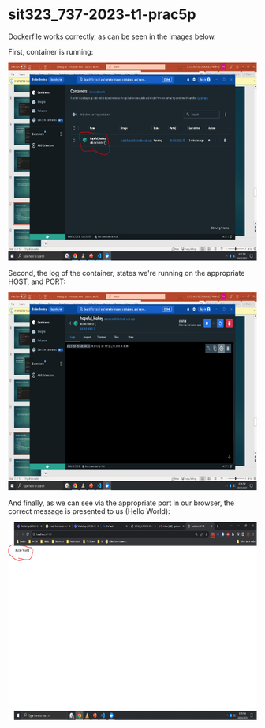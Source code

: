 # sit323_737-2023-t1-prac5p

Dockerfile works correctly, as can be seen in the images below.

First, container is running:

[<img alt="Ridge Regression Performance" width="700" height=400 src="./images/Container ID.JPG" />]()

Second, the log of the container, states we're running on the appropriate HOST, and PORT:

[<img alt="Ridge Regression Performance" width="700" height=400 src="./images/Container Running.JPG" />]()

And finally, as we can see via the appropriate port in our browser, the correct message is presented to us (Hello World):

[<img alt="Ridge Regression Performance" width="700" height=400 src="./images/Port Working.JPG" />]()
